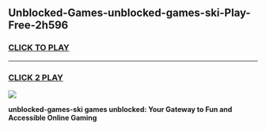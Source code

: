
## Unblocked-Games-unblocked-games-ski-Play-Free-2h596
<h3>
<a href="https://premium76.site?title=unblocked-games-ski&ref=23A">CLICK TO PLAY</a></h3>
<hr>

<h3>
<a href="https://premium76.site?title=unblocked-games-ski&ref=23A">CLICK 2 PLAY</a>
  
</h3>

<a href="https://premium76.site?title=unblocked-games-ski&ref=23A"><img src="https://clearcache.store/games.png"></a>


**unblocked-games-ski games unblocked: Your Gateway to Fun and Accessible Online Gaming**
